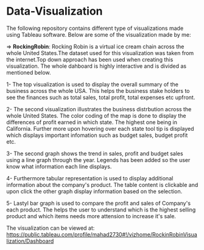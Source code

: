 # Data-Visualization
The following repository contains different type of visualizations made using Tableau software. Below are some of the visualization made by me: 


=> **RockingRobin**: 
Rocking Robin is a virtual ice cream chain across the whole United States.The dataset used for this visualization was taken from the internet.Top down approach has been used when creating this visualization. The whole dahboard is highly interactive and is divided as mentioned below. 

1- The top visualization is used to display the overall summary of the business across the whole USA. This helps the business stake holders to see the finances such as total sales, total profit, total expenses etc  upfront.

2- The second visualization illustrates the business distrbution across the whole United States. The color coding of the map is done to display the differences of profit earned in which state. The highest one being in California. Further more upon hovering over each state tool tip is displayed which displays important infomation such as budget sales, budget profit etc. 

3- The second graph shows the trend in sales, profit and budget sales using a line graph through the year. Legends has been added so the user know what information each line displays.

4- Furthermore tabular representation is used to display additional information about the company's product.  The table content is clickable and upon click the other graph display information based on the selection. 

5- Lastyl bar graph is used to compare the profit and sales of Company's each product. The helps the user to understand which is the highest selling product and which items needs more attension to increase it's sale. 

The visualization can be viewed at: https://public.tableau.com/profile/mahad2730#!/vizhome/RockinRobinVisualization/Dashboard

